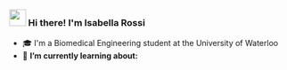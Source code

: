 # <h3><img src = "https://raw.githubusercontent.com/MartinHeinz/MartinHeinz/master/wave.gif" width = 30px> Hi there! I'm Isabella Rossi</h3>

- 🎓 I'm a Biomedical Engineering student at the University of Waterloo
- 🌱 **I’m currently learning about:** 
